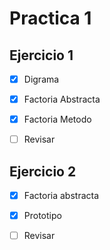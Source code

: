 # Practica 1
## Ejercicio 1
- [x] Digrama
- [x] Factoria Abstracta
- [x] Factoria Metodo
- [ ] Revisar 


## Ejercicio 2

- [x] Factoria abstracta
- [x] Prototipo
- [ ] Revisar 

